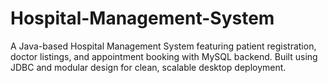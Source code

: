 # Hospital-Management-System
A Java-based Hospital Management System featuring patient registration, doctor listings, and appointment booking with MySQL backend. Built using JDBC and modular design for clean, scalable desktop deployment.
